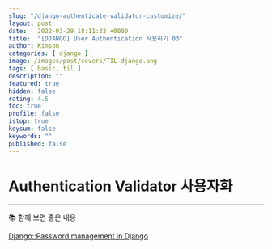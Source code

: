 ```yaml
---
slug: "/django-authenticate-validator-customize/"
layout: post
date:   2022-03-29 18:11:32 +0000
title:  "[DJANGO] User Authentication 사용하기 03"
author: Kimson
categories: [ django ]
image: /images/post/covers/TIL-django.png
tags: [ basic, til ]
description: ""
featured: true
hidden: false
rating: 4.5
toc: true
profile: false
istop: true
keysum: false
keywords: ""
published: false
---
```


# Authentication Validator 사용자화

-----

📚 함께 보면 좋은 내용

[Django::Password management in Django](https://docs.djangoproject.com/en/4.0/topics/auth/passwords/#writing-your-own-validator)